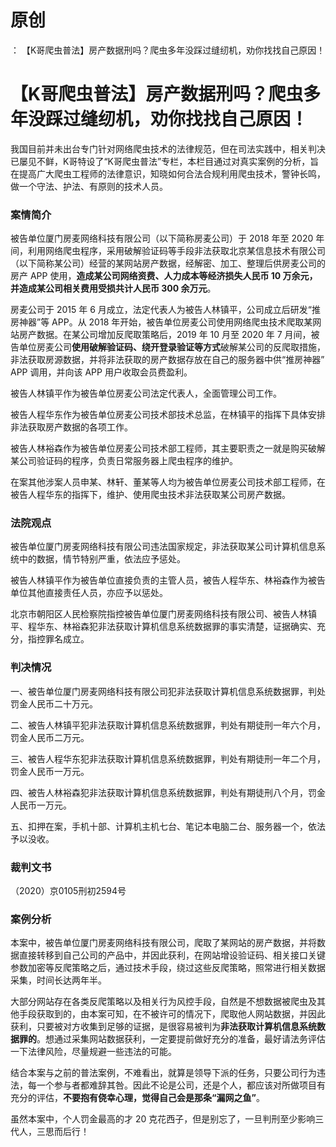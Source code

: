 # 原创
：  【K哥爬虫普法】房产数据刑吗？爬虫多年没踩过缝纫机，劝你找找自己原因！

# 【K哥爬虫普法】房产数据刑吗？爬虫多年没踩过缝纫机，劝你找找自己原因！

> 
我国目前并未出台专门针对网络爬虫技术的法律规范，但在司法实践中，相关判决已屡见不鲜，K哥特设了“K哥爬虫普法”专栏，本栏目通过对真实案例的分析，旨在提高广大爬虫工程师的法律意识，知晓如何合法合规利用爬虫技术，警钟长鸣，做一个守法、护法、有原则的技术人员。


### 案情简介

被告单位厦门房麦网络科技有限公司（以下简称房麦公司）于 2018 年至 2020 年间，利用网络爬虫程序，采用破解验证码等手段非法获取北京某信息技术有限公司（以下简称某公司）经营的某网站房产数据，经解密、加工、整理后供房麦公司的房产 APP 使用，**造成某公司网络资费、人力成本等经济损失人民币 10 万余元，并造成某公司相关费用受损共计人民币 300 余万元**。

房麦公司于 2015 年 6 月成立，法定代表人为被告人林镇平，公司成立后研发“推房神器”等 APP。从 2018 年开始，被告单位房麦公司使用网络爬虫技术爬取某网站房产数据。在某公司增加反爬取策略后，2019 年 10 月至 2020 年 7 月间，被告单位房麦公司**使用破解验证码、绕开登录验证等方式**破解某公司的反爬取措施，非法获取房源数据，并将非法获取的房产数据存放在自己的服务器中供“推房神器” APP 调用，并向该 APP 用户收取会员费盈利。

被告人林镇平作为被告单位房麦公司法定代表人，全面管理公司工作。

被告人程华东作为被告单位房麦公司技术部技术总监，在林镇平的指挥下具体安排非法获取房产数据的各项工作。

被告人林裕森作为被告单位房麦公司技术部工程师，其主要职责之一就是购买破解某公司验证码的程序，负责日常服务器上爬虫程序的维护。

在案其他涉案人员申某、林轩、董某等人均为被告单位房麦公司技术部工程师，在被告人程华东的指挥下，维护、使用爬虫技术非法获取某公司房产数据。

### 法院观点

被告单位厦门房麦网络科技有限公司违法国家规定，非法获取某公司计算机信息系统中的数据，情节特别严重，依法应予惩处。

被告人林镇平作为被告单位直接负责的主管人员，被告人程华东、林裕森作为被告单位其他直接责任人员，亦应予以惩处。

北京市朝阳区人民检察院指控被告单位厦门房麦网络科技有限公司、被告人林镇平、程华东、林裕森犯非法获取计算机信息系统数据罪的事实清楚，证据确实、充分，指控罪名成立。

### 判决情况

一、被告单位厦门房麦网络科技有限公司犯非法获取计算机信息系统数据罪，判处罚金人民币二十万元。

二、被告人林镇平犯非法获取计算机信息系统数据罪，判处有期徒刑一年六个月，罚金人民币二万元。

三、被告人程华东犯非法获取计算机信息系统数据罪，判处有期徒刑一年二个月，罚金人民币一万元。

四、被告人林裕森犯非法获取计算机信息系统数据罪，判处有期徒刑八个月，罚金人民币一万元。

五、扣押在案，手机十部、计算机主机七台、笔记本电脑二台、服务器一个，依法予以没收。

### 裁判文书

（2020）京0105刑初2594号

### 案例分析

本案中，被告单位厦门房麦网络科技有限公司，爬取了某网站的房产数据，并将数据直接转移到自己公司的产品中，并因此获利，在网站增设验证码、相关接口关键参数加密等反爬策略之后，通过技术手段，绕过这些反爬策略，照常进行相关数据采集，时间长达两年半。

大部分网站存在各类反爬策略以及相关行为风控手段，自然是不想数据被爬虫及其他手段获取到的，由本案可知，在不被许可的情况下，爬取他人网站数据，并因此获利，只要被对方收集到足够的证据，是很容易被判为**非法获取计算机信息系统数据罪的**。想通过采集网站数据获利，一定要提前做好充分的准备，最好请法务评估一下法律风险，尽量规避一些违法的可能。

结合本案与之前的普法案例，不难看出，就算是领导下派的任务，只要公司行为违法，每一个参与者都难辞其咎。因此不论是公司，还是个人，都应该对所做项目有充分的评估，**不要抱有侥幸心理，觉得自己会是那条“漏网之鱼”**。

虽然本案中，个人罚金最高的才 20 克花西子，但是别忘了，一旦判刑至少影响三代人，三思而后行！
